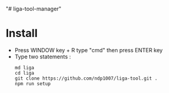 "# liga-tool-manager" 
# Install
- Press WINDOW key + R type "cmd" then press ENTER key
- Type two statements :
    ```
    md liga
    cd liga
    git clone https://github.com/ndp1007/liga-tool.git .
    npm run setup
    ```
